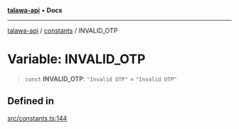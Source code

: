 [**talawa-api**](../../README.md) • **Docs**

***

[talawa-api](../../modules.md) / [constants](../README.md) / INVALID\_OTP

# Variable: INVALID\_OTP

> `const` **INVALID\_OTP**: `"Invalid OTP"` = `"Invalid OTP"`

## Defined in

[src/constants.ts:144](https://github.com/PalisadoesFoundation/talawa-api/blob/6712e9940a5702665afc506fa9f6e9d7e1dc7991/src/constants.ts#L144)
